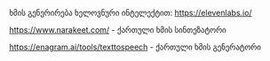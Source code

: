 ხმის გენერირება ხელოვნური ინტელექტით:
https://elevenlabs.io/

https://www.narakeet.com/ - ქართული ხმის სინთეზატორი

https://enagram.ai/tools/texttospeech - ქართული ხმის გენერატორი
